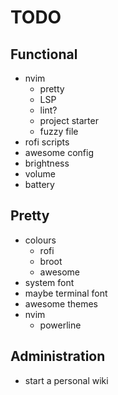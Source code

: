 # TODO

## Functional
  - nvim
    - pretty
    - LSP
    - lint?
    - project starter
    - fuzzy file
  - rofi scripts
  - awesome config
  - brightness
  - volume
  - battery

## Pretty
  - colours
      - rofi
      - broot
      - awesome
  - system font
  - maybe terminal font
  - awesome themes
  - nvim
    - powerline

## Administration
  - start a personal wiki
